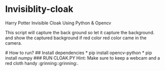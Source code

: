 # Invisiblity-cloak
Harry Potter Invisible Cloak Using Python &amp; Opencv
<p>This script will capture the back  ground so let it capture the background.
and show the captured background if red color red color came in the camera.</p>
# How to run?
## Install dependencies
* pip install opencv-python
* pip install numpy
### RUN CLOAK.PY
Hint: Make sure to keep a webcam and a red cloth handy :grinning::grinning:. 
